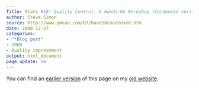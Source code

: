 ```yaml
---
Title: Stats #18: Quality Control: A Hands-On Workshop (Condensed version)
author: Steve Simon
source: http://www.pmean.com/07/hand18condensed.htm
date: 2000-12-27
categories:
- "*Blog post"
- 2000
- Quality improvement
output: html_document
page_update: no
---
```



You can find an [earlier version][sim1] of this page on my [old website][sim2].

[sim1]: http://www.pmean.com/07/hand18condensed.htm
[sim2]: http://www.pmean.com
